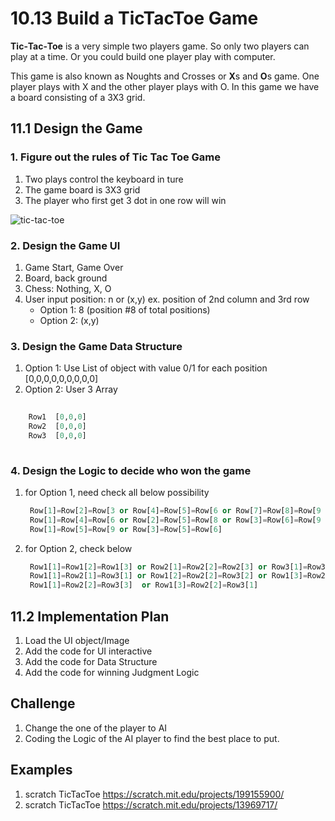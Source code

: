 # 10.13 Build a TicTacToe Game

**Tic‐Tac‐Toe** is a very simple two players game.  So only two players can play at a time. Or you could build one player play with computer.

This game is also known as Noughts and Crosses or **X**s and **O**s game. One player plays with X and
the other player plays with O. In this game we have a board consisting of a 3X3 grid.

## 11.1 Design the Game

### 1. Figure out the rules of Tic Tac Toe Game

1. Two plays control the keyboard in ture
2. The game board is 3X3 grid
3. The player who first get 3 dot in one row will win

![tic-tac-toe](https://stoneskin.github.io/python/2_LearnPython/11.TicTacToe.png)

### 2. Design the Game UI

1. Game Start, Game Over
2. Board, back ground
3. Chess: Nothing, X, O
4. User input position: n or (x,y)
   ex. position of 2nd column and 3rd row
    - Option 1: 8 (position #8 of total positions)
    - Option 2: (x,y)

### 3. Design the Game Data Structure

1. Option 1: Use List of object with value 0/1 for each position
   [0,0,0,0,0,0,0,0,0]
2. Option 2: User 3 Array

```python
    
    Row1  [0,0,0]
    Row2  [0,0,0]
    Row3  [0,0,0]
    
```

### 4. Design the Logic to decide who won the game

1. for Option 1, need check all below possibility

   ```python
    Row[1]=Row[2]=Row[3 or Row[4]=Row[5]=Row[6 or Row[7]=Row[8]=Row[9
    Row[1]=Row[4]=Row[6 or Row[2]=Row[5]=Row[8 or Row[3]=Row[6]=Row[9
    Row[1]=Row[5]=Row[9 or Row[3]=Row[5]=Row[6]
   ```

2. for Option 2, check below

   ```python
    Row1[1]=Row1[2]=Row1[3] or Row2[1]=Row2[2]=Row2[3] or Row3[1]=Row3[2]=Row3[3]
    Row1[1]=Row2[1]=Row3[1] or Row1[2]=Row2[2]=Row3[2] or Row1[3]=Row2[3]=Row3[3]
    Row1[1]=Row2[2]=Row3[3]  or Row1[3]=Row2[2]=Row3[1]
   ```

## 11.2 Implementation Plan

 1. Load the UI object/Image
 2. Add the code for UI interactive
 3. Add the code for Data Structure
 4. Add the code for winning Judgment Logic

## Challenge

1. Change the one of the player to AI
2. Coding the Logic of the AI player to find the best place to put.

## Examples

1. scratch TicTacToe <https://scratch.mit.edu/projects/199155900/>
2. scratch TicTacToe <https://scratch.mit.edu/projects/13969717/>
